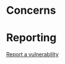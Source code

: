 # Concerns


# Reporting
[Report a vulnerability](https://github.com/united-paradigms/typescript-configurations/security/advisories/new)